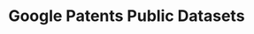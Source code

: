 ---
api_or_bulk_downloads: API, Bulk export
bigquery: https://console.cloud.google.com/bigquery?p=patents-public-data&d=patents&page=dataset
citation: “Google Patents Public Data” by IFI CLAIMS Patent Services and Google, used
  under CC BY 4.0
code: 'patent analysis sample code: https://github.com/google/patents-public-data,
  source code not accessible'
contributors: Google Patents
cost: None
description: Worldwide (100+ countries) bibliographic and USPTO full-text, available
  via BigQuery. Provided by IFI CLAIMS Patent Services, a worldwide bibliographic
  and US full-text dataset of patent publications. Updated quarterly.
documentation: https://cloud.google.com/blog/topics/public-datasets/google-patents-public-datasets-connecting-public-paid-and-private-patent-data
last_edit: Mon, 04 Apr 2022 19:03:34 GMT
location: https://console.cloud.google.com/marketplace/details/google_patents_public_datasets/google-patents-public-data
maintained_by: Google Patents https://patents.google.com/
record_creation_timestamp: 12/6/2020 17:20:46
schema_fields: '[''title_localized'', ''application_number'', ''priority_date'', ''art_unit'',
  ''assignee'', ''family_id'', ''assignee_harmonized'', ''publication_date'', ''spif_application_number'',
  ''filing_date'', ''fterm'', ''abstract_localized'', ''ipc'', ''spif_publication_number'',
  ''priority_claim'', ''claims_localized'', ''country_code'', ''child'', ''entity_status'',
  ''uspc'', ''publication_number'', ''claims_localized_html'', ''application_kind'',
  ''pct_number'', ''locarno'', ''fi'', ''parent'', ''citation'', ''application_number_formatted'',
  ''description_localized_html'', ''inventor'', ''kind_code'', ''description_localized'',
  ''cpc'', ''grant_date'', ''inventor_harmonized'', ''examiner'']'
shortname: google_patents_public
superseded_by: Fri, 25 Feb 2022 23:34:33 GMT
tags:
- Google Patents
terms_of_use: CC BY 4.0, requires subscription to query API
timeframe: 1834-present (quarterly)
title: Google Patents Public Datasets
uuid: d24e8a7e-7d27-4280-9d85-c6598a1b9b8e
versioning: Yes, quarterly
---